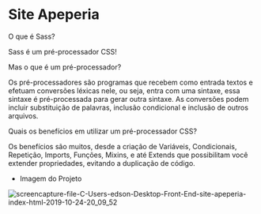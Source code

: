 # Site Apeperia

O que é Sass?

Sass é um pré-processador CSS!

Mas o que é um pré-processador?

Os pré-processadores são programas que recebem como entrada textos e efetuam conversões léxicas nele, ou seja, entra com uma sintaxe, 
essa sintaxe é pré-processada para gerar outra sintaxe. As conversões podem incluir substituição de palavras, inclusão condicional e 
inclusão de outros arquivos.

Quais os benefícios em utilizar um pré-processador CSS?

Os benefícios são muitos, desde a criação de Variáveis, Condicionais, Repetição, Imports, Funções, Mixins, e até Extends que possibilitam 
você extender propriedades, evitando a duplicação de código.

- Imagem do Projeto

![screencapture-file-C-Users-edson-Desktop-Front-End-site-apeperia-index-html-2019-10-24-20_09_52](https://user-images.githubusercontent.com/31168253/67531789-66b44f00-f69a-11e9-8c1d-25aff5358901.png)


